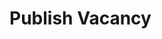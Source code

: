 # Publish Vacancy

<api-endpoint openapi-path="../openapi.json" endpoint="/vacancy/{vacancy_id}/publish" method="get"/>